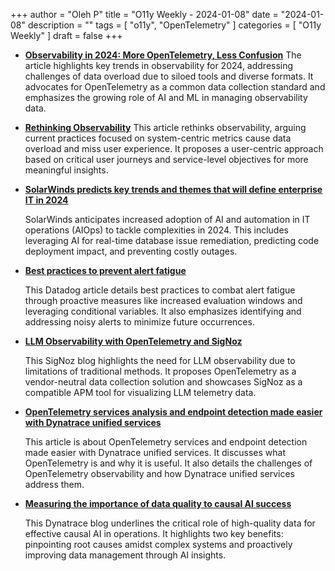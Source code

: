 +++
author = "Oleh P"
title = "O11y Weekly - 2024-01-08"
date = "2024-01-08"
description = ""
tags = [
    "o11y", "OpenTelemetry"
]
categories = [
    "O11y Weekly"
]
draft = false
+++

- [**Observability in 2024: More OpenTelemetry, Less Confusion**](https://thenewstack.io/observability-in-2024-more-opentelemetry-less-confusion/)
    The article highlights key trends in observability for 2024, addressing challenges of data overload due to siloed tools and diverse formats. It advocates for OpenTelemetry as a common data collection standard and emphasizes the growing role of AI and ML in managing observability data.
    
- [**Rethinking Observability**](https://thenewstack.io/rethinking-observability/)
    This article rethinks observability, arguing current practices focused on system-centric metrics cause data overload and miss user experience. It proposes a user-centric approach based on critical user journeys and service-level objectives for more meaningful insights.
    
- [**SolarWinds predicts key trends and themes that will define enterprise IT in 2024**](https://www.tahawultech.com/news/solarwinds-predicts-key-trends-and-themes-that-will-define-enterprise-it-in-2024/)

    SolarWinds anticipates increased adoption of AI and automation in IT operations (AIOps) to tackle complexities in 2024. This includes leveraging AI for real-time database issue remediation, predicting code deployment impact, and preventing costly outages.

- [**Best practices to prevent alert fatigue**](https://www.datadoghq.com/blog/best-practices-to-prevent-alert-fatigue/)

    This Datadog article details best practices to combat alert fatigue through proactive measures like increased evaluation windows and leveraging conditional variables. It also emphasizes identifying and addressing noisy alerts to minimize future occurrences.

- [**LLM Observability with OpenTelemetry and SigNoz**](https://signoz.io/blog/llm-observability/)

    This SigNoz blog highlights the need for LLM observability due to limitations of traditional methods. It proposes OpenTelemetry as a vendor-neutral data collection solution and showcases SigNoz as a compatible APM tool for visualizing LLM telemetry data.

- [**OpenTelemetry services analysis and endpoint detection made easier with Dynatrace unified services**](https://www.dynatrace.com/news/blog/unified-services-opentelemetry-endpoint-detection-opentelemetry-services/)

    This article is about OpenTelemetry services and endpoint detection made easier with Dynatrace unified services. It discusses what OpenTelemetry is and why it is useful. It also details the challenges of OpenTelemetry observability and how Dynatrace unified services address them.

- [**Measuring the importance of data quality to causal AI success**](https://www.dynatrace.com/news/blog/the-importance-of-data-quality-to-causal-ai/)

    This Dynatrace blog underlines the critical role of high-quality data for effective causal AI in operations. It highlights two key benefits: pinpointing root causes amidst complex systems and proactively improving data management through AI insights.
